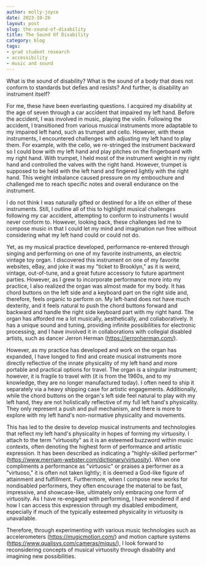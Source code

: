 ```yaml
---
author: molly-joyce
date: 2023-10-26
layout: post
slug: the-sound-of-disability
title: The Sound Of Disability
category: blog
tags:
- grad student research
- accessibility
- music and sound
---
```

What is the sound of disability? What is the sound of a body that does not conform to standards but defies and resists? And further, is disability an instrument itself?

For me, these have been everlasting questions. I acquired my disability at the age of seven through a car accident that impaired my left hand. Before the accident, I was involved in music, playing the violin. Following the accident, I transitioned from various musical instruments more adaptable to my impaired left hand, such as trumpet and cello. However, with these instruments, I encountered challenges with adjusting my left hand to play them. For example, with the cello, we re-stringed the instrument backward so I could bow with my left hand and play pitches on the fingerboard with my right hand. With trumpet, I held most of the instrument weight in my right hand and controlled the valves with the right hand. However, trumpet is supposed to be held with the left hand and fingered lightly with the right hand. This weight imbalance caused pressure on my embouchure and challenged me to reach specific notes and overall endurance on the instrument.

I do not think I was naturally gifted or destined for a life on either of these instruments. Still, I outline all of this to highlight musical challenges following my car accident, attempting to conform to instruments I would never conform to. However, looking back, these challenges led me to compose music in that I could let my mind and imagination run free without considering what my left hand could or could not do.

Yet, as my musical practice developed, performance re-entered through singing and performing on one of my favorite instruments, an electric vintage toy organ. I discovered this instrument on one of my favorite websites, eBay, and joke it was my "ticket to Brooklyn," as it is weird, vintage, out-of-tune, and a great future accessory to future apartment parties. However, as I grew to incorporate performance more into my practice, I also realized the organ was almost made for my body. It has chord buttons on the left side and a keyboard part on the right side and, therefore, feels organic to perform on. My left-hand does not have much dexterity, and it feels natural to push the chord buttons forward and backward and handle the right side keyboard part with my right hand. The organ has afforded me a lot musically, aesthetically, and collaboratively. It has a unique sound and tuning, providing infinite possibilities for electronic processing, and I have involved it in collaborations with collegial disabled artists, such as dancer Jerron Herman (<https://jerronherman.com/>).

However, as my practice has developed and work on the organ has expanded, I have longed to find and create musical instruments more directly reflective of the innate physicality of my left hand and more portable and practical options for travel. The organ is a singular instrument; however, it is fragile to travel with (it is from the 1960s, and to my knowledge, they are no longer manufactured today). I often need to ship it separately via a heavy shipping case for artistic engagements. Additionally, while the chord buttons on the organ's left side feel natural to play with my left hand, they are not holistically reflective of my full left hand's physicality. They only represent a push and pull mechanism, and there is more to explore with my left hand's non-normative physicality and movements.

This has led to the desire to develop musical instruments and technologies that reflect my left hand's physicality in hopes of forming my virtuosity. I attach to the term "virtuosity" as it is an esteemed buzzword within music contexts, often denoting the highest form of performance and artistic expression. It has been described as indicating a "highly-skilled performer" (<https://www.merriam-webster.com/dictionary/virtuosity>). When one compliments a performance as "virtuosic" or praises a performer as a "virtuoso," it is often not taken lightly; it is deemed a God-like figure of attainment and fulfillment. Furthermore, when I compose new works for nondisabled performers, they often encourage the material to be fast, impressive, and showcase-like, ultimately only embracing one form of virtuosity. As I have re-engaged with performing, I have wondered if and how I can access this expression through my disabled embodiment, especially if much of the typically esteemed physicality in virtuosity is unavailable.

Therefore, through experimenting with various music technologies such as accelerometers (<https://mugicmotion.com/>) and motion capture systems (<https://www.qualisys.com/cameras/miqus/>), I look forward to reconsidering concepts of musical virtuosity through disability and imagining new possibilities.
























